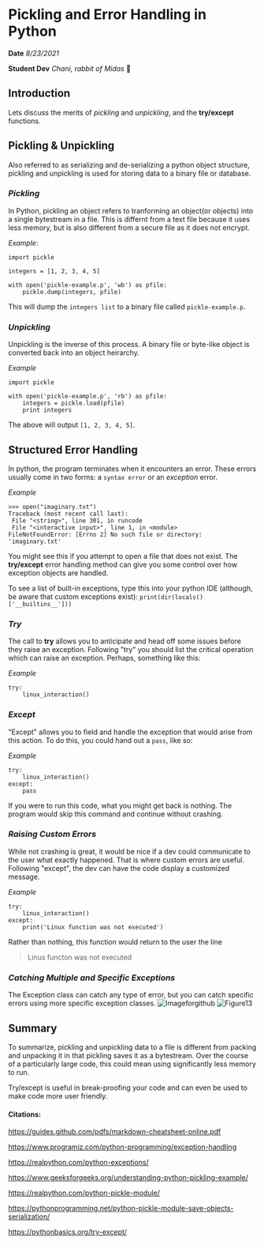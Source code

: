 # **Pickling and Error Handling in Python**
**Date** *8/23/2021*

**Student Dev** *Chani, rabbit of Midas* 🐇
## Introduction
Lets discuss the merits of *pickling* and *unpickling*, and the **try/except** functions. 
## Pickling & Unpickling
Also referred to as serializing and de-serializing a python object structure, pickling and unpickling is used 
for storing data to a binary file or database.
### *Pickling*
In Python, pickling an object refers to tranforming an object(or objects) into a single bytestream in a file. 
This is differnt from a text file because it uses less memory, but is also different from a secure file as 
it does not encrypt. 

*Example*:
```
import pickle

integers = [1, 2, 3, 4, 5]

with open('pickle-example.p', 'wb') as pfile:
    pickle.dump(integers, pfile)
```
This will dump the `integers list` to a binary file called `pickle-example.p`.

### *Unpickling*
Unpickling is the inverse of this process. A binary file or byte-like object is converted back into an
object heirarchy. 

*Example*
```
import pickle

with open('pickle-example.p', 'rb') as pfile:
    integers = pickle.load(pfile)
    print integers
```
The above will output `[1, 2, 3, 4, 5]`.

## Structured Error Handling
In python, the program terminates when it encounters an error. These errors usually come in two forms: 
a `syntax error` or an *exception* error. 

*Example*
```
>>> open("imaginary.txt")
Traceback (most recent call last):
 File "<string>", line 301, in runcode
 File "<interactive input>", line 1, in <module>
FileNotFoundError: [Errno 2] No such file or directory: 'imaginary.txt'
```
You might see this if you attempt to open a file that does not exist. 
The **try/except** error handling method can give you some control
over how exception objects are handled. 

To see a list of built-in exceptions, type this into your python IDE (although, be aware that custom 
exceptions exist):
`print(dir(locals()['__builtins__']))`

### *Try*
The call to **try** allows you to anticipate and head off some issues before they raise an exception. Following
"try" you should list the critical operation which can raise an exception. Perhaps, something like this:

*Example*
```
try:
    linux_interaction()
```

### *Except*
"Except" allows you to field and handle the exception that would arise from this action. To do this, you could
hand out a `pass`, like so:

*Example*
```
try:
    linux_interaction()
except:
    pass
```
If you were to run this code, what you might get back is nothing. The program would skip this command and continue
without crashing.

### *Raising Custom Errors*
While not crashing is great, it would be nice if a dev could communicate to the user what exactly happened. That is 
where custom errors are useful. Following "except", the dev can have the code display a customized message.

*Example*
```
try:
    linux_interaction()
except:
    print('Linux function was not executed')
```
Rather than nothing, this function would return to the user the line
> Linus functon was not executed

### *Catching Multiple and Specific Exceptions*
The Exception class can catch any type of error, but you can catch specific errors using more specific exception classes.
![Imageforgithub](https://user-images.githubusercontent.com/88753715/130565391-dc106ebd-252d-4dc4-833c-bd3189a8d0df.PNG)
![Figure13](https://user-images.githubusercontent.com/88753715/130565414-957bd876-911e-42a2-aff1-74fad7bc2489.png)

## Summary
To summarize, pickling and unpickling data to a file is different from packing and unpacking it in that pickling saves it as
a bytestream. Over the course of a particularly large code, this could mean using significantly less memory to run.

Try/except is useful in break-proofing your code and can even be used to make code more user friendly.

#### Citations: 
https://guides.github.com/pdfs/markdown-cheatsheet-online.pdf

https://www.programiz.com/python-programming/exception-handling

https://realpython.com/python-exceptions/

https://www.geeksforgeeks.org/understanding-python-pickling-example/

https://realpython.com/python-pickle-module/

https://pythonprogramming.net/python-pickle-module-save-objects-serialization/

https://pythonbasics.org/try-except/
